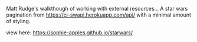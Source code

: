 Matt Rudge's walkthough of working with external resources...
A star wars pagination from https://ci-swapi.herokuapp.com/api/ with a minimal amount of styling.

view here:  https://sophie-apples.github.io/starwars/
